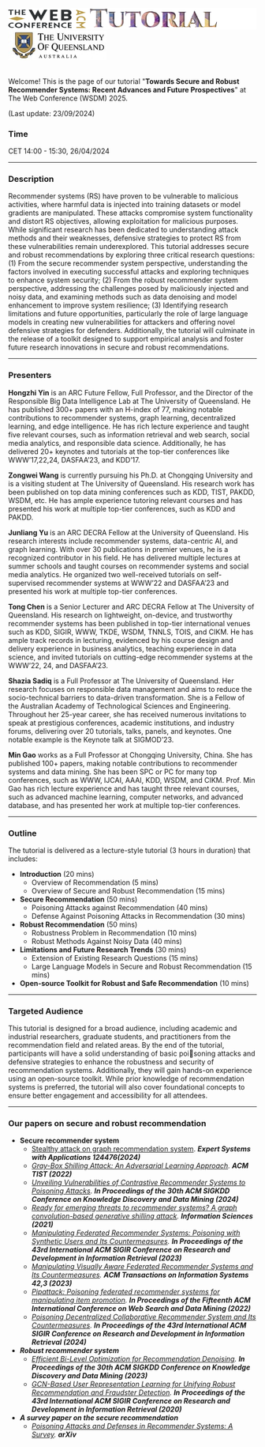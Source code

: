 ![logo_tutorial](https://raw.githubusercontent.com/secure-robust-recsys/secure-robust-recsys.github.io/main/logo_tutorial.png)
![uq_logo](https://raw.githubusercontent.com/secure-robust-recsys/secure-robust-recsys.github.io/main/uq_logo2.jpg)

<br>
Welcome! This is the page of our tutorial "<b>Towards Secure and Robust Recommender Systems: Recent Advances and Future Prospectives</b>" at The Web Conference (WSDM) 2025.

(Last update: 23/09/2024)

### Time
CET 14:00 - 15:30, 26/04/2024
<hr>

### Description

Recommender systems (RS) have proven to be vulnerable to malicious activities, where harmful data is injected into training datasets or model gradients are manipulated. These attacks compromise system functionality and distort RS objectives, allowing exploitation for malicious purposes. While significant research has been dedicated to understanding attack methods and their weaknesses, defensive strategies to protect RS from these vulnerabilities remain underexplored. This tutorial addresses secure and robust recommendations by exploring three critical research questions: (1) From the secure recommender system perspective, understanding the factors involved in executing successful attacks and exploring techniques to enhance system security; (2) From the robust recommender system perspective, addressing the challenges posed by maliciously injected and noisy data, and examining methods such as data denoising and model enhancement to improve system resilience; (3) Identifying research limitations and future opportunities, particularly the role of large language models in creating new vulnerabilities for attackers and offering novel defensive strategies for defenders. Additionally, the tutorial will culminate in the release of a toolkit designed to support empirical analysis and foster future research innovations in secure and robust recommendations. 
<hr>

### Presenters

<b>Hongzhi Yin</b> is an ARC Future Fellow, Full Professor, and the Director of the Responsible Big Data Intelligence Lab at The University of Queensland. He has published 300+ papers with an H-index of 77, making notable contributions to recommender systems, graph learning, decentralized learning, and edge intelligence. He has rich lecture experience and taught five relevant courses, such as information retrieval and web search, social media analytics, and responsible data science. Additionally, he has delivered 20+ keynotes and tutorials at the top-tier conferences like WWW’17,22,24, DASFAA’23, and KDD’17. 

<b>Zongwei Wang</b>  is currently pursuing his Ph.D. at Chongqing University and is a visiting student at The University of Queensland. His research work has been published on top data mining conferences such as KDD, TIST, PAKDD, WSDM, etc. He has ample experience tutoring relevant courses and has presented his work at multiple top-tier conferences, such as KDD and PAKDD. 

<b>Junliang Yu</b> is an ARC DECRA Fellow at the University of Queensland. His research interests include recommender systems, data-centric AI, and graph learning. With over 30 publications in premier venues, he is a recognized contributor in his field. He has delivered multiple lectures at summer schools and taught courses on recommender systems and social media analytics. He organized two well-received tutorials on self-supervised recommender systems at WWW’22 and DASFAA’23 and presented his work at multiple top-tier conferences.

<b>Tong Chen</b> is a Senior Lecturer and ARC DECRA Fellow at The University of Queensland. His research on lightweight, on-device, and trustworthy recommender systems has been published in top-tier international venues such as KDD, SIGIR, WWW, TKDE, WSDM, TNNLS, TOIS, and CIKM. He has ample track records in lecturing, evidenced by his course design and delivery experience in business analytics, teaching experience in data science, and invited tutorials on cutting-edge recommender systems at the WWW’22, 24, and DASFAA’23.

<b>Shazia Sadiq</b> is a Full Professor at The University of Queensland. Her research focuses on responsible data management and aims to reduce the socio-technical barriers to data-driven transformation. She is a Fellow of the Australian Academy of Technological Sciences and Engineering. Throughout her 25-year career, she has received numerous invitations to speak at prestigious conferences, academic institutions, and industry forums, delivering over 20 tutorials, talks, panels, and keynotes. One notable example is the Keynote talk at SIGMOD’23.

<b>Min Gao</b> works as a Full Professor at Chongqing University, China. She has published 100+ papers, making notable contributions to recommender systems and data mining. She has been SPC or PC for many top conferences, such as WWW, IJCAI, AAAI, KDD, WSDM, and CIKM. Prof. Min Gao has rich lecture experience and has taught three relevant courses, such as advanced machine learning, computer networks, and advanced database, and has presented her work at multiple top-tier conferences.

<hr>

### Outline

The tutorial is delivered as a lecture-style tutorial (3 hours in duration) that includes:
- <b>Introduction</b>  (20 mins)
  - Overview of Recommendation (5 mins)
  - Overview of Secure and Robust Recommendation (15 mins)   
- <b>Secure Recommendation</b>  (50 mins)
  - Poisoning Attacks against Recommendation (40 mins)
  - Defense Against Poisoning Attacks in Recommendation (30 mins)
- <b>Robust Recommendation</b>  (50 mins)
   - Robustness Problem in Recommendation (10 mins)
   - Robust Methods Against Noisy Data (40 mins)
- <b> Limitations and Future Research Trends</b>  (30 mins)
   - Extension of Existing Research Questions (15 mins)
   - Large Language Models in Secure and Robust Recommendation (15 mins)
- <b>Open-source Toolkit for Robust and Safe Recommendation</b> (10 mins)
<hr>

### Targeted Audience

  This tutorial is designed for a broad audience, including academic and industrial researchers, graduate students, and practitioners from the recommendation field and related areas. By the end of the tutorial, participants will have a solid understanding of basic poisoning attacks and defensive strategies to enhance the robustness and security of recommendation systems. Additionally, they will gain hands-on experience using an open-source toolkit. While prior knowledge of recommendation systems is preferred, the tutorial will also cover foundational concepts to ensure better engagement and accessibility for all attendees.

<hr>

### Our papers on secure and robust recommendation

- <b>Secure recommender system</b>
  + [Stealthy attack on graph recommendation system](https://doi.org/10.1016/j.eswa.2024.124476). <i><b>Expert Systems with Applications 124476(2024)</b><i> <br>
  + [Gray-Box Shilling Attack: An Adversarial Learning Approach](https://doi.org/10.1145/3512352). <i><b>ACM TIST (2022)</b><i> <br>
  + [Unveiling Vulnerabilities of Contrastive Recommender Systems to Poisoning Attacks](https://doi.org/10.1145/3637528.3671795). <i><b>  In Proceedings of the 30th ACM SIGKDD Conference on Knowledge Discovery and Data Mining (2024)</b><i> <br>
  + [Ready for emerging threats to recommender systems? A graph convolution-based generative shilling attack](https://doi.org/10.1016/j.ins.2021.07.041). <i><b>Information Sciences (2021)</b><i> <br>
  + [Manipulating Federated Recommender Systems: Poisoning with Synthetic Users and Its Countermeasures](https://doi.org/10.1145/3539618.3591722). <i><b>In Proceedings of the 43rd International ACM SIGIR Conference on Research and Development in Information Retrieval (2023)</b><i> <br>
  + [Manipulating Visually Aware Federated Recommender Systems and Its Countermeasures](https://doi.org/10.1145/3630005). <i><b>ACM Transactions on Information Systems 42,3 (2023)</b><i> <br>
  + [Pipattack: Poisoning federated recommender systems for manipulating item promotion](https://doi.org/10.1145/3488560.3498386). <i><b> In Proceedings of the Fifteenth ACM International Conference on Web Search and Data Mining (2022)</b><i> <br>
  + [Poisoning Decentralized Collaborative Recommender System and Its Countermeasures](https://doi.org/10.1145/3626772.3657814). <i><b>In Proceedings of the 43rd International ACM SIGIR Conference on Research and Development in Information Retrieval (2024)</b><i> <br>
- <b>Robust recommender system </b>
  + [Efficient Bi-Level Optimization for Recommendation Denoising](https://doi.org/10.1145/3580305.3599324). <i><b> In Proceedings of the 30th ACM SIGKDD Conference on Knowledge Discovery and Data Mining (2023)</b><i> <br>
  + [GCN-Based User Representation Learning for Unifying Robust Recommendation and Fraudster Detection](https://doi.org/10.1145/3397271.3401165). <i><b>In Proceedings of the 43rd International ACM SIGIR Conference on Research and Development in Information Retrieval (2020)</b><i> <br>
- <b>A survey paper on the secure recommendation</b>
  + [Poisoning Attacks and Defenses in Recommender Systems: A Survey](https://doi.org/10.48550/arXiv.2406.01022). <i><b>arXiv</b><i> <br>
